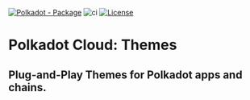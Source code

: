 [![Polkadot - Package](https://img.shields.io/badge/Polkadot-Package-E6007A?logo=polkadot&logoColor=E6007A)](https://github.com/paritytech/polkadot-dashboard-ui) ![ci](https://github.com/paritytech/polkadot-dashboard-ui/actions/workflows/main.yml/badge.svg) [![License](https://img.shields.io/badge/License-Apache_2.0-blue.svg)](https://opensource.org/licenses/Apache-2.0)

# Polkadot Cloud: Themes

## Plug-and-Play Themes for Polkadot apps and chains.